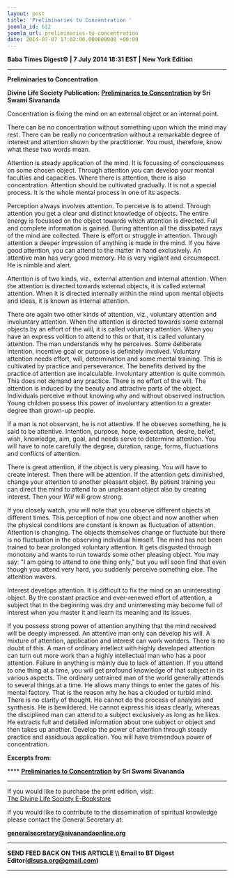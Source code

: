```yaml
---
layout: post
title: 'Preliminaries to Concentration '
joomla_id: 612
joomla_url: preliminaries-to-concentration
date: 2014-07-07 17:02:00.000000000 +00:00
---
```

  






























**Baba Times Digest© | 7 July 2014 18:31 EST | New York Edition**

* * *  



 **Preliminaries to Concentration**



**Divine Life Society Publication:** [**Preliminaries to Concentration**](http://www.dlshq.org/discourse/jul2001.htm) **by Sri Swami Sivananda**

Concentration is fixing the mind on an external object or an internal point.

There can be no concentration without something upon which the mind may rest. There can be really no concentration without a remarkable degree of interest and attention shown by the practitioner. You must, therefore, know what these two words mean.

Attention is steady application of the mind. It is focussing of consciousness on some chosen object. Through attention you can develop your mental faculties and capacities. Where there is attention, there is also concentration. Attention should be cultivated gradually. It is not a special process. It is the whole mental process in one of its aspects.

Perception always involves attention. To perceive is to attend. Through attention you get a clear and distinct knowledge of objects. The entire energy is focussed on the object towards which attention is directed. Full and complete information is gained. During attention all the dissipated rays of the mind are collected. There is effort or struggle in attention. Through attention a deeper impression of anything is made in the mind. If you have good attention, you can attend to the matter in hand exclusively. An attentive man has very good memory. He is very vigilant and circumspect. He is nimble and alert.

Attention is of two kinds, viz., external attention and internal attention. When the attention is directed towards external objects, it is called external attention. When it is directed internally within the mind upon mental objects and ideas, it is known as internal attention.

There are again two other kinds of attention, viz., voluntary attention and involuntary attention. When the attention is directed towards some external objects by an effort of the will, it is called voluntary attention. When you have an express volition to attend to this or that, it is called voluntary attention. The man understands why he perceives. Some deliberate intention, incentive goal or purpose is definitely involved. Voluntary attention needs effort, will, determination and some mental training. This is cultivated by practice and perseverance. The benefits derived by the practice of attention are incalculable. Involuntary attention is quite common. This does not demand any practice. There is no effort of the will. The attention is induced by the beauty and attractive parts of the object. Individuals perceive without knowing why and without observed instruction. Young children possess this power of involuntary attention to a greater degree than grown-up people.

If a man is not observant, he is not attentive. If he observes something, he is said to be attentive. Intention, purpose, hope, expectation, desire, belief, wish, knowledge, aim, goal, and needs serve to determine attention. You will have to note carefully the degree, duration, range, forms, fluctuations and conflicts of attention.

There is great attention, if the object is very pleasing. You will have to create interest. Then there will be attention. If the attention gets diminished, change your attention to another pleasant object. By patient training you can direct the mind to attend to an unpleasant object also by creating interest. Then your _Will_ will grow strong.

If you closely watch, you will note that you observe different objects at different times. This perception of now one object and now another when the physical conditions are constant is known as fluctuation of attention. Attention is changing. The objects themselves change or fluctuate but there is no fluctuation in the observing individual himself. The mind has not been trained to bear prolonged voluntary attention. It gets disgusted through monotony and wants to run towards some other pleasing object. You may say: "I am going to attend to one thing only," but you will soon find that even though you attend very hard, you suddenly perceive something else. The attention wavers.

Interest develops attention. It is difficult to fix the mind on an uninteresting object. By the constant practice and ever-renewed effort of attention, a subject that in the beginning was dry and uninteresting may become full of interest when you master it and learn its meaning and its issues.

If you possess strong power of attention anything that the mind received will be deeply impressed. An attentive man only can develop his will. A mixture of attention, application and interest can work wonders. There is no doubt of this. A man of ordinary intellect with highly developed attention can turn out more work than a highly intellectual man who has a poor attention. Failure in anything is mainly due to lack of attention. If you attend to one thing at a time, you will get profound knowledge of that subject in its various aspects. The ordinary untrained man of the world generally attends to several things at a time. He allows many things to enter the gates of his mental factory. That is the reason why he has a clouded or turbid mind. There is no clarity of thought. He cannot do the process of analysis and synthesis. He is bewildered. He cannot express his ideas clearly, whereas the disciplined man can attend to a subject exclusively as long as he likes. He extracts full and detailed information about one subject or object and then takes up another. Develop the power of attention through steady practice and assiduous application. You will have tremendous power of concentration.

**Excerpts from:**

**** [**Preliminaries to Concentration**](http://www.dlshq.org/discourse/jul2001.htm) **by Sri Swami Sivananda**



* * *  












If you would like to purchase the print edition, visit:   
[The Divine Life Society E-Bookstore](http://www.dlshq.org/download/download.htm)

If you would like to contribute to the dissemination of spiritual knowledge please contact the General Secretary at:

[**generalsecretary@sivanandaonline.org**](mailto:generalsecretary@sivanandaonline.org?subject=Contribution%20to%20Dissemination%20of%20Spiritual%20Knowledge)

* * *

**SEND FEED BACK ON THIS ARTICLE \\\ Email to BT Digest Editor[](mailto:dlsusa.org@gmail.com?subject=DLS%20Posts)(dlsusa.org@gmail.com)**

* * *

  
